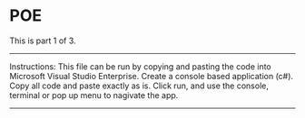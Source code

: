 # POE
This is part 1 of 3.


_______________________________
Instructions:
This file can be run by copying and pasting the code into Microsoft Visual Studio Enterprise. 
Create a console based application (c#). 
Copy all code and paste exactly as is. 
Click run, and use the console, terminal or pop up menu to nagivate the app.
_______________________________

